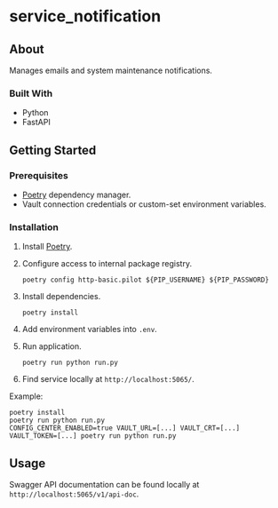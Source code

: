 # service_notification

## About
Manages emails and system maintenance notifications.
### Built With
- Python
- FastAPI
## Getting Started

### Prerequisites
- [Poetry](https://python-poetry.org/) dependency manager.
- Vault connection credentials or custom-set environment variables.

### Installation
1. Install [Poetry](https://python-poetry.org/docs/#installation).
2. Configure access to internal package registry.

       poetry config http-basic.pilot ${PIP_USERNAME} ${PIP_PASSWORD}

3. Install dependencies.

       poetry install

4. Add environment variables into `.env`.
5. Run application.

       poetry run python run.py

6. Find service locally at `http://localhost:5065/`.

Example:

```
poetry install
poetry run python run.py
CONFIG_CENTER_ENABLED=true VAULT_URL=[...] VAULT_CRT=[...] VAULT_TOKEN=[...] poetry run python run.py
```

## Usage
Swagger API documentation can be found locally at `http://localhost:5065/v1/api-doc`.
